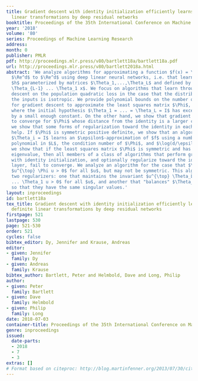 ```yaml
---
title: Gradient descent with identity initialization efficiently learns positive definite
  linear transformations by deep residual networks
booktitle: Proceedings of the 35th International Conference on Machine Learning
year: '2018'
volume: '80'
series: Proceedings of Machine Learning Research
address: 
month: 0
publisher: PMLR
pdf: http://proceedings.mlr.press/v80/bartlett18a/bartlett18a.pdf
url: http://proceedings.mlr.press/v80/bartlett2018a.html
abstract: 'We analyze algorithms for approximating a function $f(x) = \Phi x$ mapping
  $\Re^d$ to $\Re^d$ using deep linear neural networks, i.e. that learn a function
  $h$ parameterized by matrices $\Theta_1,...,\Theta_L$ and defined by $h(x) = \Theta_L
  \Theta_{L-1} ... \Theta_1 x$. We focus on algorithms that learn through gradient
  descent on the population quadratic loss in the case that the distribution over
  the inputs is isotropic. We provide polynomial bounds on the number of iterations
  for gradient descent to approximate the least squares matrix $\Phi$, in the case
  where the initial hypothesis $\Theta_1 = ... = \Theta_L = I$ has excess loss bounded
  by a small enough constant. On the other hand, we show that gradient descent fails
  to converge for $\Phi$ whose distance from the identity is a larger constant, and
  we show that some forms of regularization toward the identity in each layer do not
  help. If $\Phi$ is symmetric positive definite, we show that an algorithm that initializes
  $\Theta_i = I$ learns an $\epsilon$-approximation of $f$ using a number of updates
  polynomial in $L$, the condition number of $\Phi$, and $\log(d/\epsilon)$. In contrast,
  we show that if the least squares matrix $\Phi$ is symmetric and has a negative
  eigenvalue, then all members of a class of algorithms that perform gradient descent
  with identity initialization, and optionally regularize toward the identity in each
  layer, fail to converge. We analyze an algorithm for the case that $\Phi$ satisfies
  $u^{\top} \Phi u > 0$ for all $u$, but may not be symmetric. This algorithm uses
  two regularizers: one that maintains the invariant $u^{\top} \Theta_L \Theta_{L-1}
  ... \Theta_1 u > 0$ for all $u$, and another that "balances" $\Theta_1, ..., \Theta_L$
  so that they have the same singular values.'
layout: inproceedings
id: bartlett18a
tex_title: Gradient descent with identity initialization efficiently learns positive
  definite linear transformations by deep residual networks
firstpage: 521
lastpage: 530
page: 521-530
order: 521
cycles: false
bibtex_editor: Dy, Jennifer and Krause, Andreas
editor:
- given: Jennifer
  family: Dy
- given: Andreas
  family: Krause
bibtex_author: Bartlett, Peter and Helmbold, Dave and Long, Philip
author:
- given: Peter
  family: Bartlett
- given: Dave
  family: Helmbold
- given: Philip
  family: Long
date: 2018-07-03
container-title: Proceedings of the 35th International Conference on Machine Learning
genre: inproceedings
issued:
  date-parts:
  - 2018
  - 7
  - 3
extras: []
# Format based on citeproc: http://blog.martinfenner.org/2013/07/30/citeproc-yaml-for-bibliographies/
---
```

